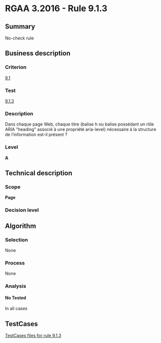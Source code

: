 # RGAA 3.2016 - Rule 9.1.3

## Summary
No-check rule


## Business description

### Criterion
[9.1](http://references.modernisation.gouv.fr/rgaa-accessibilite/criteres.html#crit-9-1)

### Test
[9.1.3](http://references.modernisation.gouv.fr/rgaa-accessibilite/criteres.html#test-9-1-3)

### Description
Dans chaque page Web, chaque titre (balise h ou balise possédant un rôle ARIA "heading" associé à une propriété aria-level) nécessaire à la structure de l’information est-il présent ?

### Level
**A**


## Technical description

### Scope
**Page**

### Decision level


## Algorithm

### Selection
None

### Process
None

### Analysis

#### No Tested
In all cases


##  TestCases

[TestCases files for rule 9.1.3](https://github.com/Asqatasun/Asqatasun/tree/RGAA_3.2016/rules/rules-rgaa3.2016/src/test/resources/testcases/rgaa32016/Rgaa32016Rule090103/)


